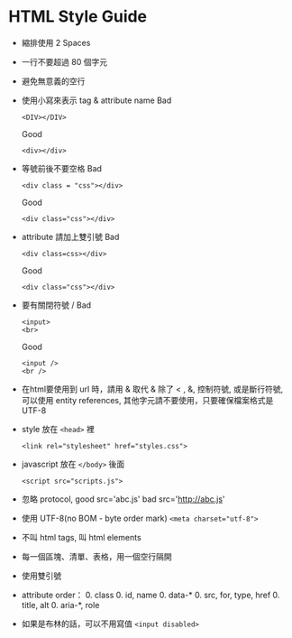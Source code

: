 # HTML Style Guide

-   縮排使用 2 Spaces
-   一行不要超過 80 個字元
-   避免無意義的空行
-   使用小寫來表示 tag & attribute name
    Bad

        <DIV></DIV>

    Good

        <div></div>

-   等號前後不要空格
    Bad

        <div class = "css"></div>
    Good

        <div class="css"></div>

-   attribute 請加上雙引號
    Bad

        <div class=css></div>
    Good

        <div class="css"></div>

-   要有關閉符號  /
    Bad

        <input>
        <br>

    Good

        <input />
        <br />

-   在html要使用到 url 時，請用 &amp; 取代 &
    除了 < , &, 控制符號, 或是斷行符號, 可以使用 entity references, 其他字元請不要使用，只要確保檔案格式是 UTF-8

-   style 放在 `<head>` 裡

        <link rel="stylesheet" href="styles.css">

-   javascript 放在 `</body>` 後面

        <script src="scripts.js">

-   忽略 protocol, good src='abc.js'  bad src='http://abc.js'

-   使用 UTF-8(no BOM - byte order mark)
    `<meta charset="utf-8">`

-   不叫 html tags, 叫 html elements
-   每一個區塊、清單、表格，用一個空行隔開
-   使用雙引號
-   attribute order：
    0. class
    0. id, name
    0. data-*
    0. src, for, type, href
    0. title, alt
    0. aria-*, role

-   如果是布林的話，可以不用寫值   `<input disabled>`
